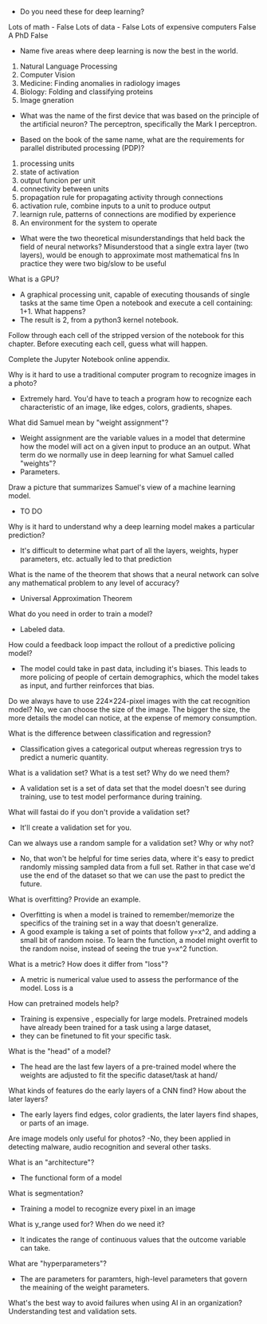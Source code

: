 - Do you need these for deep learning?

Lots of math - False
Lots of data - False
Lots of expensive computers False
A PhD False
- Name five areas where deep learning is now the best in the world.
1. Natural Language Processing
2. Computer Vision
3. Medicine: Finding anomalies in radiology images
4. Biology: Folding and classifying proteins
5. Image gneration
- What was the name of the first device that was based on the principle of the artificial neuron?
The perceptron, specifically the Mark I perceptron. 

- Based on the book of the same name, what are the requirements for parallel distributed processing (PDP)?
1. processing units
2. state of activation
3. output funcion per unit
4. connectivity between units
5. propagation rule for propagating activity through connections
6. activation rule, combine inputs to a unit to produce output
7. learnign rule, patterns of connections are modified by experience
8. An environment for the system to operate

- What were the two theoretical misunderstandings that held back the field of neural networks?
 Misunderstood that a single extra layer (two layers), would be enough to approximate most mathematical fns
 In practice they were two big/slow to be useful

What is a GPU?
- A graphical processing unit, capable of executing thousands of single tasks at the same time
Open a notebook and execute a cell containing: 1+1. What happens?
- The result is 2, from a python3 kernel notebook. 

Follow through each cell of the stripped version of the notebook for this chapter. Before executing each cell, guess what will happen.

Complete the Jupyter Notebook online appendix.

Why is it hard to use a traditional computer program to recognize images in a photo?
- Extremely hard. You'd have to teach a program how to recognize each characteristic of an image, like edges, colors, gradients, shapes. 

What did Samuel mean by "weight assignment"?
- Weight assignment are the variable values in a model that determine how the model will act on a given input to produce an an output. 
What term do we normally use in deep learning for what Samuel called "weights"?
- Parameters. 

Draw a picture that summarizes Samuel's view of a machine learning model.
- TO DO

Why is it hard to understand why a deep learning model makes a particular prediction?
- It's difficult to determine what part of all the layers, weights, hyper parameters, etc. actually led to that prediction

What is the name of the theorem that shows that a neural network can solve any mathematical problem to any level of accuracy?
- Universal Approximation Theorem

What do you need in order to train a model?
- Labeled data.

How could a feedback loop impact the rollout of a predictive policing model?
- The model could take in past data, including it's biases. This leads to more policing of people of certain demographics, which the model takes as input, and further reinforces that bias. 

Do we always have to use 224×224-pixel images with the cat recognition model?
No, we can choose the size of the image. The bigger the size, the more details the model can notice, at the expense of memory consumption.

What is the difference between classification and regression?
- Classification gives a categorical output whereas regression trys to predict a numeric quantity. 

What is a validation set? What is a test set? Why do we need them?
- A validation set is a set of data set that the model doesn't see during training, use to test model performance during training. 

What will fastai do if you don't provide a validation set?
- It'll create a validation set for you.

Can we always use a random sample for a validation set? Why or why not?
- No, that won't be helpful for time series data, where it's easy to predict randomly missing sampled data from a full set. Rather in that case we'd use the end of the dataset so that we can use the past to predict the future.

What is overfitting? Provide an example.
- Overfitting is when a model is trained to remember/memorize the specifics of the training set in a way that doesn't generalize.
- A good example is taking a set of points that follow y=x^2, and adding a small bit of random noise. To learn the function, a model might overfit to the random noise, instead of seeing the true y=x^2 function. 

What is a metric? How does it differ from "loss"?
- A metric is numerical value used to assess the performance of the model. Loss is a 

How can pretrained models help?
- Training is expensive , especially for large models. Pretrained models have already been trained for a task using a large dataset,
- they can be finetuned to fit your specific task. 

What is the "head" of a model?
- The head are the last few layers of a pre-trained model where the weights are adjusted to fit the specific dataset/task at hand/ 

What kinds of features do the early layers of a CNN find? How about the later layers?
- The early layers find edges, color gradients, the later layers find shapes, or parts of an image.

Are image models only useful for photos?
-No, they been applied in detecting malware, audio recognition and several other tasks. 

What is an "architecture"?
- The functional form of a model 

What is segmentation?
- Training a model to recognize every pixel in an image

What is y_range used for? When do we need it?
- It indicates the range of continuous values that the outcome variable can take. 

What are "hyperparameters"?
- The are parameters for paramters, high-level parameters that govern the meaining of the weight parameters. 

What's the best way to avoid failures when using AI in an organization?
Understanding test and validation sets.